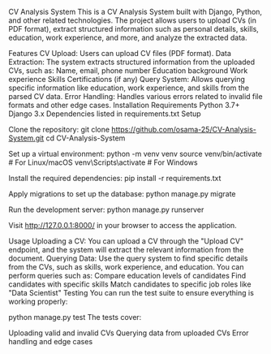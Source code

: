 CV Analysis System
This is a CV Analysis System built with Django, Python, and other related technologies. The project allows users to upload CVs (in PDF format), extract structured information such as personal details, skills, education, work experience, and more, and analyze the extracted data.

Features
CV Upload: Users can upload CV files (PDF format).
Data Extraction: The system extracts structured information from the uploaded CVs, such as:
Name, email, phone number
Education background
Work experience
Skills
Certifications (if any)
Query System: Allows querying specific information like education, work experience, and skills from the parsed CV data.
Error Handling: Handles various errors related to invalid file formats and other edge cases.
Installation
Requirements
Python 3.7+
Django 3.x
Dependencies listed in requirements.txt
Setup

Clone the repository:
git clone https://github.com/osama-25/CV-Analysis-System.git
cd CV-Analysis-System

Set up a virtual environment:
python -m venv venv
source venv/bin/activate  # For Linux/macOS
venv\Scripts\activate  # For Windows

Install the required dependencies:
pip install -r requirements.txt

Apply migrations to set up the database:
python manage.py migrate

Run the development server:
python manage.py runserver

Visit http://127.0.0.1:8000/ in your browser to access the application.

Usage
Uploading a CV: You can upload a CV through the "Upload CV" endpoint, and the system will extract the relevant information from the document.
Querying Data: Use the query system to find specific details from the CVs, such as skills, work experience, and education. You can perform queries such as:
Compare education levels of candidates
Find candidates with specific skills
Match candidates to specific job roles like "Data Scientist"
Testing
You can run the test suite to ensure everything is working properly:

python manage.py test
The tests cover:

Uploading valid and invalid CVs
Querying data from uploaded CVs
Error handling and edge cases
